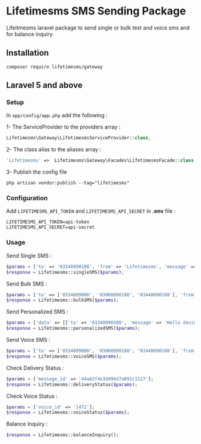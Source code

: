 # Lifetimesms SMS Sending Package
Lifeitmesms laravel package to send single or bulk text and voice sms and for balance inquiry

## Installation

```
composer require lifetimesms/gateway
```

## Laravel 5 and above

### Setup

In `app/config/app.php` add the following :

1- The ServiceProvider to the providers array :

```php
Lifetimesms\Gateway\LifetimesmsServiceProvider::class,
```

2- The class alias to the aliases array :

```php
'Lifetimesms' =>  Lifetimesms\Gateway\Facades\LifetimesmsFacade::class,
```

3- Publish the config file

```ssh
php artisan vendor:publish --tag="lifetimesms"
```

### Configuration

Add `LIFETIMESMS_API_TOKEN` and `LIFETIMESMS_API_SECRET` in **.env** file :

```
LIFETIMESMS_API_TOKEN=api-token
LIFETIMESMS_API_SECRET=api-secret
```

### Usage

Send Single SMS :

```php
$params = ['to' => '03348090100', 'from' => 'Lifetimesms', 'message' => 'Lifetimesms Testing Laravel Package', 'unicode' => false, 'date' => null, 'time' => null];
$response = Lifetimesms::singleSMS($params);
```

Send Bulk SMS :

```php
$params = ['to' => ['0334809000', '03008090100', '03448090100'], 'from' => 'Lifetimesms', 'message' => 'Lifetimesms Testing Laravel Package', 'unicode' => false, 'date' => null, 'time' => null];
$response = Lifetimesms::bulkSMS($params);
```

Send Personalized SMS :

```php
$params = ['data' => [['to' => '03348090100', 'message' => 'Hello david! its from lifetimesms'], ['to' => '03008090100', 'message' => 'Hello peter! its from lifetimesms']], 'from' => 'Lifetimesms', 'date' => null, 'time' => null];
$response = Lifetimesms::personalizedSMS($params);
```

Send Voice SMS :

```php
$params = ['to' => ['0334809000', '03008090100', '03448090100'], 'from' => 'Lifetimesms', 'voice_id' => '1', 'date' => null, 'time' => null];
$response = Lifetimesms::voiceSMS($params);
```

Check Delivery Status :

```php
$params = ['message_id' => '44a82f4e3dd9bd7a091c1127'];
$response = Lifetimesms::deliveryStatus($params);
```

Check Voice Status :

```php
$params = ['voice_id' => '1472'];
$response = Lifetimesms::voiceStatus($params);
```

Balance Inquiry :

```php
$response = Lifetimesms::balanceInquiry();
```
